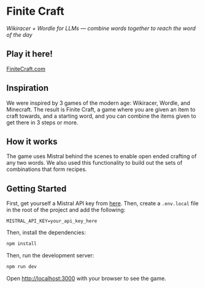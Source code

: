 # Finite Craft

_Wikiracer + Wordle for LLMs — combine words together to reach the word of the day_

## Play it here!

[FiniteCraft.com](https://finitecraft.com)

## Inspiration
We were inspired by 3 games of the modern age: Wikiracer, Wordle, and Minecraft. The result is Finite Craft, a game where you are given an item to craft towards, and a starting word, and you can combine the items given to get there in 3 steps or more.

## How it works
The game uses Mistral behind the scenes to enable open ended crafting of any two words. We also used this functionality to build out the sets of combinations that form recipes.

## Getting Started
First, get yourself a Mistral API key from [here](https://www.mistral.ai/). Then, create a `.env.local` file in the root of the project and add the following:

```
MISTRAL_API_KEY=your_api_key_here
```

Then, install the dependencies:

```bash
npm install
```

Then, run the development server:

```bash
npm run dev
```

Open [http://localhost:3000](http://localhost:3000) with your browser to see the game.
